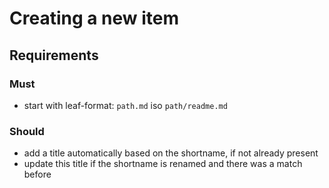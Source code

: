 # Creating a new item

## Requirements

### Must

* start with leaf-format: `path.md` iso `path/readme.md`

### Should

* add a title automatically based on the shortname, if not already present
* update this title if the shortname is renamed and there was a match before
